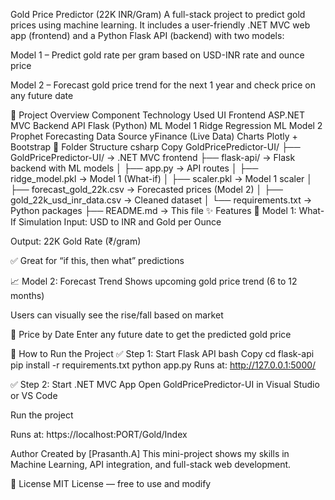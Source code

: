 Gold Price Predictor (22K INR/Gram)
A full-stack project to predict gold prices using machine learning. It includes a user-friendly .NET MVC web app (frontend) and a Python Flask API (backend) with two models:

Model 1 – Predict gold rate per gram based on USD-INR rate and ounce price

Model 2 – Forecast gold price trend for the next 1 year and check price on any future date

📌 Project Overview
Component	Technology Used
UI Frontend	ASP.NET MVC
Backend API	Flask (Python)
ML Model 1	Ridge Regression
ML Model 2	Prophet Forecasting
Data Source	yFinance (Live Data)
Charts	Plotly + Bootstrap
📂 Folder Structure
csharp
Copy
GoldPricePredictor-UI/
├── GoldPricePredictor-UI/        → .NET MVC frontend
├── flask-api/                    → Flask backend with ML models
│   ├── app.py                    → API routes
│   ├── ridge_model.pkl           → Model 1 (What-if)
│   ├── scaler.pkl                → Model 1 scaler
│   ├── forecast_gold_22k.csv     → Forecasted prices (Model 2)
│   ├── gold_22k_usd_inr_data.csv → Cleaned dataset
│   └── requirements.txt          → Python packages
├── README.md                     → This file
✨ Features
🔢 Model 1: What-If Simulation
Input: USD to INR and Gold per Ounce

Output: 22K Gold Rate (₹/gram)

✅ Great for “if this, then what” predictions

📈 Model 2: Forecast Trend
Shows upcoming gold price trend (6 to 12 months)

Users can visually see the rise/fall based on market

📅 Price by Date
Enter any future date to get the predicted gold price

🚀 How to Run the Project
✅ Step 1: Start Flask API
bash
Copy
cd flask-api
pip install -r requirements.txt
python app.py
Runs at: http://127.0.0.1:5000/

✅ Step 2: Start .NET MVC App
Open GoldPricePredictor-UI in Visual Studio or VS Code

Run the project

Runs at: https://localhost:PORT/Gold/Index

Author
Created by [Prasanth.A]
This mini-project shows my skills in Machine Learning, API integration, and full-stack web development.

📄 License
MIT License — free to use and modify

